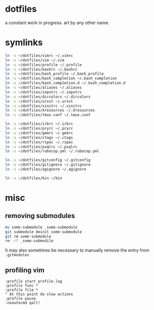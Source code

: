 # dotfiles

a constant work in progress. art by any other name.

# symlinks

```bash
ln -s ~/dotfiles/vimrc ~/.vimrc
ln -s ~/dotfiles/vim ~/.vim
ln -s ~/dotfiles/profile ~/.profile
ln -s ~/dotfiles/bashrc ~/.bashrc
ln -s ~/dotfiles/bash_profile ~/.bash_profile
ln -s ~/dotfiles/bash_completion ~/.bash_completion
ln -s ~/dotfiles/bash_completion.d ~/.bash_completion.d
ln -s ~/dotfiles/aliases ~/.aliases
ln -s ~/dotfiles/inputrc ~/.inputrc
ln -s ~/dotfiles/dircolors ~/.dircolors
ln -s ~/dotfiles/urxvt ~/.urxvt
ln -s ~/dotfiles/xinitrc ~/.xinitrc
ln -s ~/dotfiles/Xresources ~/.Xresources
ln -s ~/dotfiles/tmux.conf ~/.tmux.conf

ln -s ~/dotfiles/irbrc ~/.irbrc
ln -s ~/dotfiles/pryrc ~/.pryrc
ln -s ~/dotfiles/gemrc ~/.gemrc
ln -s ~/dotfiles/ctags ~/.ctags
ln -s ~/dotfiles/rspec ~/.rspec
ln -s ~/dotfiles/psqlrc ~/.psqlrc
ln -s ~/dotfiles/rubocop.yml ~/.rubocop.yml

ln -s ~/dotfiles/gitconfig ~/.gitconfig
ln -s ~/dotfiles/gitignore ~/.gitignore
ln -s ~/dotfiles/agignore ~/.agignore

ln -s ~/dotfiles/bin ~/bin
```

# misc

## removing submodules

```bash
mv some-submodule _some-submodule
git submodule deinit some-submodule
git rm some-submodule
rm -rf _some-submodile
```

It may also sometimes be necessary to manually remove the entry from `.gitmodules`

## profiling vim

```vimscript
:profile start profile.log
:profile func *
:profile file *
" At this point do slow actions
:profile pause
:noautocmd qall!
```

